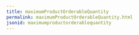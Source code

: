 ```yaml
---
title: maximumProductOrderableQuantity
permalink: maximumProductOrderableQuantity.html
jsonid: maximumproductorderablequantity
---
```

